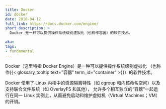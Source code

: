 ```yaml
---
title: Docker
id: docker
date: 2018-04-12
full_link: https://docs.docker.com/engine/
short_description: >
  Docker 是一种可以提供操作系统级别虚拟化（也称作容器）的软件技术。

aka: 
tags:
- fundamental
---
```


Docker（这里特指 Docker Engine）是一种可以提供操作系统级别虚拟化
（也称作{{< glossary_tooltip text="容器" term_id="container" >}}）的软件技术。


Docker 使用了 Linux 内核中的资源隔离特性（如 cgroup 和内核命名空间）以及支持联合文件系统（如 OverlayFS 和其他），
允许多个相互独立的“容器”一起运行在同一 Linux 实例上，从而避免启动和维护虚拟机（Virtual Machines；VM）的开销。
